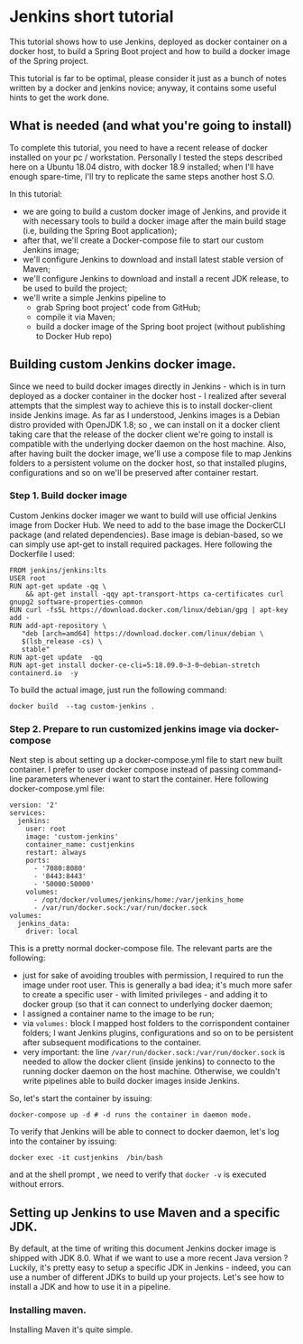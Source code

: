 # Jenkins short tutorial

This tutorial shows how to use Jenkins, deployed as docker container on a docker host, to build a Spring Boot project and how to build a docker image of the Spring project.

This tutorial is far to be optimal, please consider it just as a bunch of notes written by a docker and jenkins novice; anyway, it contains some useful hints to get the work done.

## What is needed (and what you're going to install)
To complete this tutorial, you need to have a recent release of docker installed on your pc / workstation. Personally I tested the steps described here on a Ubuntu 18.04 distro, with docker 18.9 installed; when I'll have enough spare-time, I'll try to replicate the same steps another host S.O.

In this tutorial:
- we are going to build a custom docker image of Jenkins, and provide it with necessary tools to build a docker image after the main build stage (i.e, building the Spring Boot application);
- after that, we'll create a Docker-compose file to start our custom Jenkins image;
- we'll configure Jenkins to download and install latest stable version of Maven;
- we'll configure Jenkins to download and install a recent JDK release, to be used to build the project;
- we'll write a simple Jenkins pipeline to 
    - grab Spring boot project' code from GitHub;
    - compile it via Maven;
    - build a docker image of the Spring boot project (without publishing to Docker Hub repo)

## Building custom Jenkins docker image.

Since we need to build docker images directly in Jenkins - which is in turn deployed as a docker container in the docker host - I realized after several attempts that the simplest way to achieve this is to install docker-client inside Jenkins image. As far as I understood, Jenkins images is a Debian distro provided with OpenJDK 1.8; so , we can install on it a docker client taking care that the release of the docker client we're going to install is compatible with the underlying docker daemon on the host machine.
Also, after having built the docker image, we'll use a compose file to map  Jenkins folders to a persistent volume on the docker host, so that installed plugins, configurations and so on we'll be preserved after container restart. 

### Step 1. Build docker image

Custom Jenkins docker imager we want to build will use official Jenkins image from Docker Hub. We need to add to the base image the DockerCLI package (and related dependencies). Base image is debian-based, so we can simply use apt-get to install required packages. Here following the Dockerfile I used:

```
FROM jenkins/jenkins:lts
USER root
RUN apt-get update -qq \
    && apt-get install -qqy apt-transport-https ca-certificates curl gnupg2 software-properties-common
RUN curl -fsSL https://download.docker.com/linux/debian/gpg | apt-key add -
RUN add-apt-repository \
   "deb [arch=amd64] https://download.docker.com/linux/debian \
   $(lsb_release -cs) \
   stable"
RUN apt-get update  -qq
RUN apt-get install docker-ce-cli=5:18.09.0~3-0~debian-stretch  containerd.io  -y
```
To build the actual image, just run the following command:

```
docker build  --tag custom-jenkins .
```

### Step 2. Prepare to run customized jenkins image via docker-compose

Next step is about setting up a docker-compose.yml file to start new built container. I prefer to user docker compose instead of passing command-line parameters whenever i want to start the container.
Here following docker-compose.yml file:

```
version: '2'
services:
  jenkins:
    user: root
    image: 'custom-jenkins'
    container_name: custjenkins
    restart: always
    ports:
      - '7080:8080'
      - '8443:8443'
      - '50000:50000'
    volumes:
      - /opt/docker/volumes/jenkins/home:/var/jenkins_home
      - /var/run/docker.sock:/var/run/docker.sock  
volumes:
  jenkins_data:
    driver: local

```
This is a pretty normal docker-compose file. The relevant parts are the following:
- just for sake of avoiding troubles with permission, I required to run the image under root user. 
  This is generally a bad idea;  it's much more safer to create a specific user - with limited privileges - 
  and adding it to docker group (so that it can connect to underlying docker daemon;
- I assigned a container name to the image to be run;
- via ```volumes:``` block I mapped host folders to the corrispondent container folders; I want Jenkins plugins,
  configurations and so on to be persistent after subsequent modifications to the container.
- very important: the line 
  ```/var/run/docker.sock:/var/run/docker.sock```
  is needed to allow the docker client (inside jenkins) to connecto to the running docker daemon on the host machine.
  Otherwise, we couldn't write pipelines able to build docker images inside Jenkins.

So, let's start the container by issuing:

```
docker-compose up -d # -d runs the container in daemon mode.
```
To verify that Jenkins will be able to connect to docker daemon, let's log into the container by issuing:

```
docker exec -it custjenkins  /bin/bash
```
and at the shell prompt , we need to verify that ```docker -v``` is executed without errors.

## Setting up Jenkins to use Maven and a specific JDK.

By default, at the time of writing this document Jenkins docker image is shipped with JDK 8.0. What if we want to use a more recent Java version ? Luckily, it's pretty easy to setup a specific JDK in Jenkins - indeed, you can use a number of different JDKs to build up your projects. Let's see how to install a JDK and how to use it in a pipeline.

### Installing maven.

Installing Maven it's quite simple.
